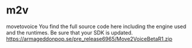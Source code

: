 # m2v
movetovoice
You find the full source code here including the engine used and the runtimes. Be sure that your SDK is updated.
https://armageddonpop.se/pre_release6965/Move2VoiceBetaR1.zip
